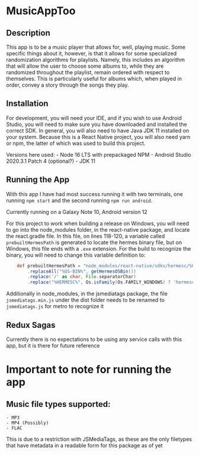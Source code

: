 # MusicAppToo

## Description
This app is to be a music player that allows for, well, playing music.  Some specific things about it, however, is that it allows for some specialized randomization algorithms for playlists.  Namely, this includes an algorithm that will allow the user to choose some albums to, while they are randomized throughout the playlist, remain ordered with respect to themselves.  This is particularly useful for albums which, when played in order, convey a story through the songs they play.

## Installation
For development, you will need your IDE, and if you wish to use Android Studio, you will need to make sure you have downloaded and installed the correct SDK.  In general, you will also need to have Java JDK 11 installed on your system.  Because this is a React Native project, you will also need yarn or npm, the latter of which was used to build this project.

Versions here used:
    - Node 16 LTS with prepackaged NPM
    - Android Studio 2020.3.1 Patch 4 (optional?)
    - JDK 11

## Running the App
With this app I have had most success running it with two terminals, one running `npm start` and the second running `npm run android`.

Currently running on a Galaxy Note 10, Android version 12

For this project to work when building a release on Windows, you will need to go into the node_modules folder, in the react-native package, and locate the react.gradle file.  In this file, on lines 118-120, a variable called `prebuiltHermesPath` is generated to locate the hermes binary file, but on Windows, this file ends with a `.exe` extension.  For the build to recognize the binary, you will need to change this variable definition to:

```groovy
    def prebuiltHermesPath = "node_modules/react-native/sdks/hermesc/%OS-BIN%/%HERMESC%"
        .replaceAll("%OS-BIN%", getHermesOSBin())
        .replace('/' as char, File.separatorChar)
        .replace("%HERMESC%", Os.isFamily(Os.FAMILY_WINDOWS) ? 'hermesc.exe' : 'hermesc');
```

Additionally in node_modules, in the jsmediatags package, the file `jsmediatags.min.js` under the dist folder needs to be renamed to `jsmediatags.js` for metro to recognize it

## Redux Sagas
Currently there is no expectations to be using any service calls with this app, but it is there for future reference

# Important to note for running the app
## Music file types supported:
    - MP3
    - MP4 (Possibly)
    - FLAC

This is due to a restriction with JSMediaTags, as these are the only filetypes that have metadata in a readable form for this package as of yet
